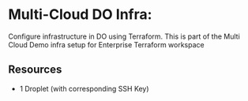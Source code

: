 # Multi-Cloud DO Infra:

Configure infrastructure in DO using Terraform. This is part of the Multi Cloud Demo infra setup for Enterprise Terraform workspace

## Resources

- 1 Droplet (with corresponding SSH Key)
